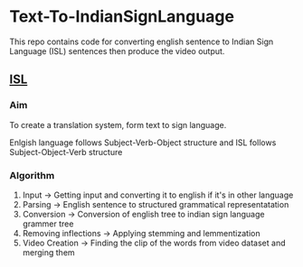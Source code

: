 # Text-To-IndianSignLanguage

This repo contains code for converting english sentence to Indian Sign Language (ISL) sentences then produce the video output.


## <u>ISL</u>

### Aim
To create a translation system, form text to sign language.

Enlgish language follows Subject-Verb-Object structure and ISL follows Subject-Object-Verb structure

### Algorithm  
1. Input -> Getting input and converting it to english if it's in other language
1. Parsing -> English sentence to structured grammatical representatation
1. Conversion -> Conversion of english tree to indian sign language grammer tree
1. Removing inflections -> Applying stemming and lemmentization
1. Video Creation -> Finding the clip of the words from video dataset and merging them

